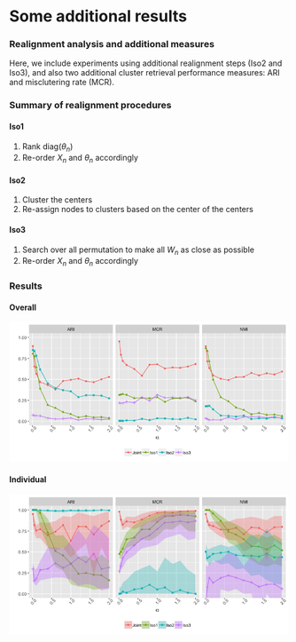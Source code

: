 Some additional results
================

### Realignment analysis and additional measures

Here, we include experiments using additional realignment steps (Iso2 and Iso3), and also two additional cluster retrieval performance measures: ARI and misclutering rate (MCR).

### Summary of realignment procedures

#### Iso1

1.  Rank diag(*θ*<sub>*n*</sub>)
2.  Re-order *X*<sub>*n*</sub> and *θ*<sub>*n*</sub> accordingly

#### Iso2

1.  Cluster the centers
2.  Re-assign nodes to clusters based on the center of the centers

#### Iso3

1.  Search over all permutation to make all *W*<sub>*n*</sub> as close as possible
2.  Re-order *X*<sub>*n*</sub> and *θ*<sub>*n*</sub> accordingly

### Results

#### Overall

![](overall_nmi.png)

#### Individual

![](individual_nmi.png)
